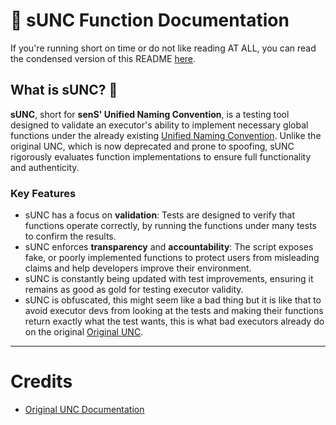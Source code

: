 # 🔨 sUNC Function Documentation

If you're running short on time or do not like reading AT ALL, you can read the condensed version of this README [here](./README-condensed.md).

## What is sUNC? 🤔

**sUNC**, short for **senS' Unified Naming Convention**, is a testing tool designed to validate an executor's ability to implement necessary global functions under the already existing [Unified Naming Convention](https://github.com/unified-naming-convention/NamingStandard/tree/main). Unlike the original UNC, which is now deprecated and prone to spoofing, sUNC rigorously evaluates function implementations to ensure full functionality and authenticity.

### Key Features

- sUNC has a focus on **validation**: Tests are designed to verify that functions operate correctly, by running the functions under many tests to confirm the results.
- sUNC enforces **transparency** and **accountability**: The script exposes fake, or poorly implemented functions to protect users from misleading claims and help developers improve their environment.
- sUNC is constantly being updated with test improvements, ensuring it remains as good as gold for testing executor validity.
- sUNC is obfuscated, this might seem like a bad thing but it is like that to avoid executor devs from looking at the tests and making their functions return exactly what the test wants, this is what bad executors already do on the original [Original UNC](https://github.com/unified-naming-convention/NamingStandard/tree/main).

-----

# Credits

- [Original UNC Documentation](https://github.com/unified-naming-convention/NamingStandard/tree/main)
